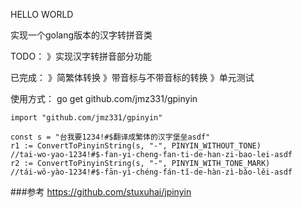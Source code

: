 HELLO WORLD

实现一个golang版本的汉字转拼音类

TODO：
》实现汉字转拼音部分功能

已完成：
》简繁体转换
》带音标与不带音标的转换
》单元测试

使用方式：
go get github.com/jmz331/gpinyin
```
import "github.com/jmz331/gpinyin"

const s = "台我要1234!#$翻译成繁体的汉字堡垒asdf"
r1 := ConvertToPinyinString(s, "-", PINYIN_WITHOUT_TONE)
//tai-wo-yao-1234!#$-fan-yi-cheng-fan-ti-de-han-zi-bao-lei-asdf
r2 := ConvertToPinyinString(s, "-", PINYIN_WITH_TONE_MARK)
//tái-wǒ-yào-1234!#$-fān-yì-chéng-fán-tǐ-de-hàn-zì-bǎo-lěi-asdf
```

###参考
https://github.com/stuxuhai/jpinyin
